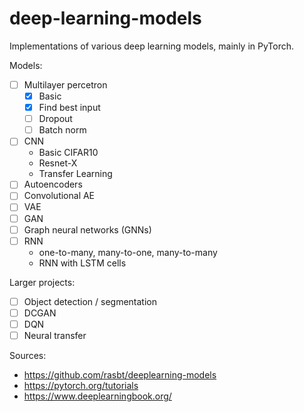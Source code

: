 # deep-learning-models
Implementations of various deep learning models, mainly in PyTorch.

Models:
- [ ] Multilayer percetron
    - [X] Basic
    - [X] Find best input
    - [ ] Dropout
    - [ ] Batch norm
- [ ] CNN
    - Basic CIFAR10
    - Resnet-X
    - Transfer Learning
- [ ] Autoencoders
- [ ] Convolutional AE
- [ ] VAE
- [ ] GAN
- [ ] Graph neural networks (GNNs)
- [ ] RNN
    - one-to-many, many-to-one, many-to-many
    - RNN with LSTM cells

Larger projects:
- [ ] Object detection / segmentation
- [ ] DCGAN
- [ ] DQN
- [ ] Neural transfer

Sources:
- https://github.com/rasbt/deeplearning-models
- https://pytorch.org/tutorials
- https://www.deeplearningbook.org/
